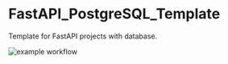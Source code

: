 # FastAPI_PostgreSQL_Template
Template for FastAPI projects with database.

![example workflow](https://github.com/TheDim0n/FastAPI_Database_Template/actions/workflows/tests.yml/badge.svg)
